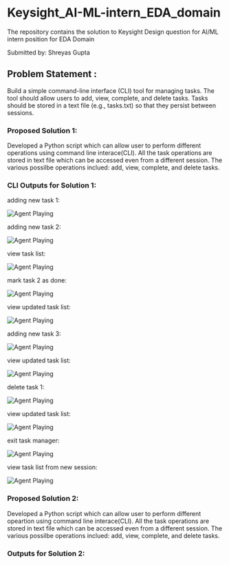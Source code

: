 # Keysight_AI-ML-intern_EDA_domain
The repository contains the solution to Keysight Design question for AI/ML intern position for EDA Domain

Submitted by: Shreyas Gupta

## Problem Statement : 
Build a simple command-line interface (CLI) tool for managing tasks. The tool should allow users to add, view, complete, and delete tasks. Tasks should be stored in a text file (e.g., tasks.txt) so that they persist between sessions.


### Proposed Solution 1:
Developed a Python script which can allow user to perform different operations using command line interace(CLI). All the task operations are stored in text file which can be accessed even from a different session. The various possilbe operations inclued: add, view, complete, and delete tasks.

### CLI Outputs for Solution 1:

adding new task 1:

![Agent Playing](assets/add_task_1.png)


adding new task 2:

![Agent Playing](assets/add_task_2.png)


view task list:

![Agent Playing](assets/view_task.png)


mark task 2 as done:

![Agent Playing](assets/mark_done_2.png)


view updated task list:

![Agent Playing](assets/view_updated_task.png)


adding new task 3:

![Agent Playing](assets/add_task_3.png)


view updated task list:

![Agent Playing](assets/view_updated_task_1.png)


delete task 1:

![Agent Playing](assets/del_task_1.png)


view updated task list:

![Agent Playing](assets/view_updated_task_2.png)


exit task manager:

![Agent Playing](assets/exit_task.png)


view task list from new session:

![Agent Playing](assets/view_task_after_exit.png)


### Proposed Solution 2:
Developed a Python script which can allow user to perform different opeartion using command line interace(CLI). All the task operations are stored in text file which can be accessed even from a different session. The various possilbe operations inclued: add, view, complete, and delete tasks.

### Outputs for Solution 2:
